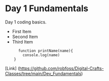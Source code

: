 # Day 1 Fundamentals

Day 1 coding basics.

- First Item
- Second Item
- Third Item

``` syntax (javascript)
      function printName(name){
        console.log(name)
    }
```
[Link] (https://github.com/robfoss/Digital-Crafts-Classes/tree/main/Dev_Fundamentals)